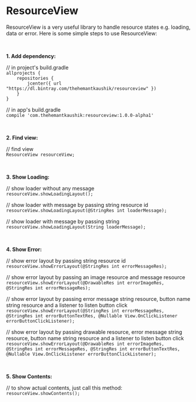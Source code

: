# ResourceView
ResourceView is a very useful library to handle resource states
e.g. loading, data or error. Here is some simple steps to use ResourceView:

<br/>

**1. Add dependency:**

// in project's build.gradle<br/>
`allprojects {`<br/>
`    repositories {`<br/>
`        jcenter({ url  "https://dl.bintray.com/thehemantkaushik/resourceview" })`<br/>
`    }`<br/>
`}`

// in app's build.gradle<br/>
`compile 'com.thehemantkaushik:resourceview:1.0.0-alpha1'`

<br/>

**2. Find view:**

// find view<br/>
`ResourceView resourceView;` 

<br/>

**3. Show Loading:**

// show loader without any message <br/>
`resourceView.showLoadingLayout();`

// show loader with message by passing string resource id<br/>
`resourceView.showLoadingLayout(@StringRes int loaderMessage);`

// show loader with message by passing string<br/>
`resourceView.showLoadingLayout(String loaderMessage);`

<br/>

**4. Show Error:**

// show error layout by passing string resource id<br/>
`resourceView.showErrorLayout(@StringRes int errorMessageRes);`

// show error layout by passing an image resource and message resource<br/>
`resourceView.showErrorLayout(@DrawableRes int errorImageRes, @StringRes int errorMessageRes);`

// show error layout by passing error message string resource, button name string resource and a listener to listen button click <br/>
`resourceView.showErrorLayout(@StringRes int errorMessageRes, @StringRes int errorButtonTextRes, @Nullable View.OnClickListener errorButtonClickListener);`

// show error layout by passing drawable resource, error message string resource, button name string resource and a listener to listen button click <br/>
`resourceView.showErrorLayout(@DrawableRes int errorImageRes, @StringRes int errorMessageRes, @StringRes int errorButtonTextRes, @Nullable View.OnClickListener errorButtonClickListener);`

<br/>

**5. Show Contents:**

// to show actual contents, just call this method:<br/>
`resourceView.showContents();`
